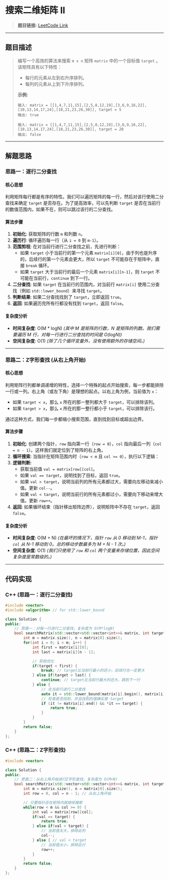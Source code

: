 # 搜索二维矩阵 II

> **题目链接:** [LeetCode Link](https://leetcode.cn/problems/search-a-2d-matrix-ii/)

---

## 题目描述

> 编写一个高效的算法来搜索 `m x n` 矩阵 `matrix` 中的一个目标值 `target` 。该矩阵具有以下特性：
> *   每行的元素从左到右升序排列。
> *   每列的元素从上到下升序排列。
>
> **示例:**
> ```
> 输入: matrix = [[1,4,7,11,15],[2,5,8,12,19],[3,6,9,16,22],[10,13,14,17,24],[18,21,23,26,30]], target = 5
> 输出: true
> ```
>
> ```
> 输入: matrix = [[1,4,7,11,15],[2,5,8,12,19],[3,6,9,16,22],[10,13,14,17,24],[18,21,23,26,30]], target = 20
> 输出: false
> ```

---

## 解题思路

### 思路一：逐行二分查找

#### 核心思想
利用矩阵每行都是有序的特性。我们可以遍历矩阵的每一行，然后对该行使用二分查找来确定 `target` 是否存在。为了提高效率，可以先判断 `target` 是否在当前行的数值范围内，如果不在，则可以跳过该行的二分查找。

#### 算法步骤
1.  **初始化**: 获取矩阵的行数 `m` 和列数 `n`。
2.  **遍历行**: 循环遍历每一行（从 `i = 0` 到 `m-1`）。
3.  **范围剪枝**: 在对当前行进行二分查找之前，先进行判断：
    *   如果 `target` 小于当前行的第一个元素 `matrix[i][0]`，由于列也是升序的，后续行的第一个元素会更大，所以 `target` 不可能存在于矩阵中，直接 `break` 循环。
    *   如果 `target` 大于当前行的最后一个元素 `matrix[i][n-1]`，则 `target` 不可能在当前行，`continue` 到下一行。
4.  **二分查找**: 如果 `target` 在当前行的范围内，对当前行 `matrix[i]` 使用二分查找（例如 `std::lower_bound`）来寻找 `target`。
5.  **判断结果**: 如果二分查找找到了 `target`，立即返回 `true`。
6.  **返回**: 如果遍历完所有行都没有找到 `target`，返回 `false`。

#### 复杂度分析
- **时间复杂度**: O(M * logN)
  *(其中 M 是矩阵的行数，N 是矩阵的列数。我们需要遍历 M 行，对每一行进行二分查找的时间是 O(logN))*
- **空间复杂度**: O(1)
  *(除了几个循环变量外，没有使用额外的存储空间。)*

---

### 思路二：Z字形查找 (从右上角开始)

#### 核心思想
利用矩阵行列都单调递增的特性，选择一个特殊的起点开始搜索，每一步都能排除一行或一列。右上角（或左下角）是理想的起点。以右上角为例，当前值为 `x`：
*   如果 `target < x`，那么 `x` 所在的那一整列都大于 `target`，可以排除该列。
*   如果 `target > x`，那么 `x` 所在的那一整行都小于 `target`，可以排除该行。

通过这种方式，我们每一步都缩小搜索范围，直到找到目标或超出边界。

#### 算法步骤
1.  **初始化**: 创建两个指针，`row` 指向第一行（`row = 0`），`col` 指向最后一列（`col = n - 1`）。这样我们就定位到了矩阵的右上角。
2.  **循环搜索**: 当指针在矩阵范围内时（`row < m` 且 `col >= 0`），执行以下逻辑：
3.  **逻辑判断**:
    *   获取当前值 `val = matrix[row][col]`。
    *   如果 `val == target`，说明找到了目标，返回 `true`。
    *   如果 `val > target`，说明当前列的所有元素都过大，需要向左移动来减小值。更新 `col--`。
    *   如果 `val < target`，说明当前行的所有元素都过小，需要向下移动来增大值。更新 `row++`。
4.  **返回**: 如果循环结束（指针移出矩阵边界），说明矩阵中不存在 `target`，返回 `false`。

#### 复杂度分析
- **时间复杂度**: O(M + N)
  *(在最坏的情况下，指针 `row` 从 0 移动到 M-1，指针 `col` 从 N-1 移动到 0。总的移动步数最多为 M + N - 1 次。)*
- **空间复杂度**: O(1)
  *(我们只使用了 `row` 和 `col` 两个变量来存储位置，因此空间复杂度是常数级的。)*

---

## 代码实现

### C++ (思路一：逐行二分查找)
```cpp
#include <vector>
#include <algorithm> // for std::lower_bound

class Solution {
public:
    // 思路一：对每一行进行二分查找，复杂度为 O(M*logN)
    bool searchMatrix(std::vector<std::vector<int>>& matrix, int target) {
        int m = matrix.size(), n = matrix[0].size();
        for(int i = 0; i < m; i++) {
            int first = matrix[i][0];
            int last = matrix[i][n - 1];

            // 剪枝优化
            if(target < first) {
                break; // target比当前行最小的还小，后续行也一定更大
            } else if(target > last) {
                continue; // target比当前行最大的还大，跳到下一行
            } else {
                // 在当前行进行二分查找
                auto it = std::lower_bound(matrix[i].begin(), matrix[i].end(), target);
                // 检查是否找到，并且找到的值确实是 target
                if (it != matrix[i].end() && *it == target) {
                    return true;
                }
            }
        }
        return false;
    }
};
```
### C++ (思路二：Z字形查找)
```cpp
#include <vector>

class Solution {
public:
    // 思路二：从右上角开始进行Z字形查找，复杂度为 O(M+N)
    bool searchMatrix(std::vector<std::vector<int>>& matrix, int target) {
        int m = matrix.size(), n = matrix[0].size();
        int row = 0, col = n - 1; // 从右上角开始

        // 只要指针还在矩阵内就继续搜索
        while(row < m && col >= 0) {
            int val = matrix[row][col];
            if(val == target) {
                return true;
            } else if(val > target) {
                // 当前值太大，排除此列
                col--;
            } else { // val < target
                // 当前值太小，排除此行
                row++;
            }
        }
        return false;
    }
};
```
